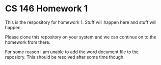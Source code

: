 # CS 146 Homework 1
This is the respository for homework 1. Stuff will happen here and stuff will happen.

Please clone this repository on your system and we can continue on to the homework from there.

For some reason I am unable to add the word document file to the reposiory. This should be resolved after some time though.
